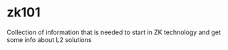 # zk101
Collection of information that is needed to start in ZK technology and get some info about L2 solutions
